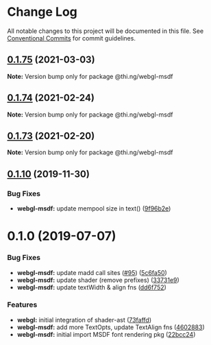 # Change Log

All notable changes to this project will be documented in this file.
See [Conventional Commits](https://conventionalcommits.org) for commit guidelines.

## [0.1.75](https://github.com/thi-ng/umbrella/compare/@thi.ng/webgl-msdf@0.1.74...@thi.ng/webgl-msdf@0.1.75) (2021-03-03)

**Note:** Version bump only for package @thi.ng/webgl-msdf





## [0.1.74](https://github.com/thi-ng/umbrella/compare/@thi.ng/webgl-msdf@0.1.73...@thi.ng/webgl-msdf@0.1.74) (2021-02-24)

**Note:** Version bump only for package @thi.ng/webgl-msdf





## [0.1.73](https://github.com/thi-ng/umbrella/compare/@thi.ng/webgl-msdf@0.1.72...@thi.ng/webgl-msdf@0.1.73) (2021-02-20)

**Note:** Version bump only for package @thi.ng/webgl-msdf





## [0.1.10](https://github.com/thi-ng/umbrella/compare/@thi.ng/webgl-msdf@0.1.9...@thi.ng/webgl-msdf@0.1.10) (2019-11-30)

### Bug Fixes

* **webgl-msdf:** update mempool size in text() ([9f96b2e](https://github.com/thi-ng/umbrella/commit/9f96b2ec525cd8d8a5d5e31d39352f0c6e350991))

# 0.1.0 (2019-07-07)

### Bug Fixes

* **webgl-msdf:** update madd call sites ([#95](https://github.com/thi-ng/umbrella/issues/95)) ([5c6fa50](https://github.com/thi-ng/umbrella/commit/5c6fa50))
* **webgl-msdf:** update shader (remove prefixes) ([33731e9](https://github.com/thi-ng/umbrella/commit/33731e9))
* **webgl-msdf:** update textWidth & align fns ([dd6f752](https://github.com/thi-ng/umbrella/commit/dd6f752))

### Features

* **webgl:** initial integration of shader-ast ([73faffd](https://github.com/thi-ng/umbrella/commit/73faffd))
* **webgl-msdf:** add more TextOpts, update TextAlign fns ([4602883](https://github.com/thi-ng/umbrella/commit/4602883))
* **webgl-msdf:** initial import MSDF font rendering pkg ([22bcc24](https://github.com/thi-ng/umbrella/commit/22bcc24))
